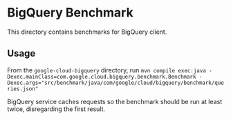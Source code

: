 # BigQuery Benchmark
This directory contains benchmarks for BigQuery client.

## Usage
From the `google-cloud-bigquery` directory, run
`mvn compile exec:java -Dexec.mainClass=com.google.cloud.bigquery.benchmark.Benchmark -Dexec.args="src/benchmark/java/com/google/cloud/bigquery/benchmark/queries.json"`

BigQuery service caches requests so the benchmark should be run
at least twice, disregarding the first result.
